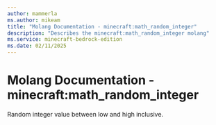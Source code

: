 ```yaml
---
author: mammerla
ms.author: mikeam
title: "Molang Documentation - minecraft:math_random_integer"
description: "Describes the minecraft:math_random_integer molang"
ms.service: minecraft-bedrock-edition
ms.date: 02/11/2025 
---
```


# Molang Documentation - minecraft:math_random_integer

Random integer value between low and high inclusive.
